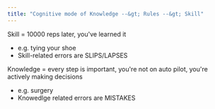 ```yaml
---
title: "Cognitive mode of Knowledge --&gt; Rules --&gt; Skill"
---
```

Skill = 10000 reps later, you've learned it
- e.g. tying your shoe
- Skill-related errors are SLIPS/LAPSES

Knowledge = every step is important, you're not on auto pilot, you're actively making decisions
- e.g. surgery
- Knowedlge related errors are MISTAKES

